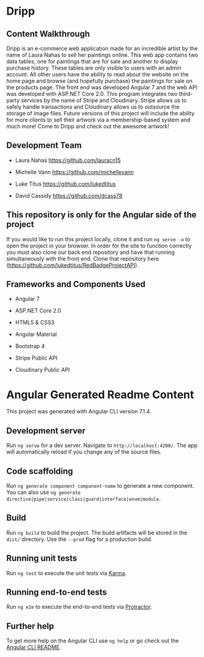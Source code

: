 # Dripp

## Content Walkthrough


Dripp is an e-commerce web application made for an incredible artist by the name of Laura Nahas to sell her paintings online. This web app contains two data tables, one for paintings that are for sale and another to display purchase history. These tables are only visible to users with an admin account. All other users have the ability to read about the website on the home page and browse (and hopefully purchase) the paintings for sale on the products page. The front end was developed Angular 7 and the web API was developed with ASP.NET Core 2.0. This program integrates two third-party services by the name of Stripe and Cloudinary. Stripe allows us to safely handle transactions and Cloudinary allows us to outsource the storage of image files. Future versions of this project will include the ability for more clients to sell their artwork via a membership-based system and much more! Come to Dripp and check out the awesome artwork!


## Development Team

* Laura Nahas https://github.com/lauracn15

* Michelle Vann https://github.com/michellevann

* Luke Titus https://github.com/lukedtitus

* David Cassidy https://github.com/dcass78


## This repository is only for the Angular side of the project
If you would like to run this project locally, clone it and run `ng serve -o` to open the project in your browser. In order for the site to function correctly you must also clone our back end repository and have that running simultaneously with the front end. Clone that repository here (https://github.com/lukedtitus/RedBadgeProjectAPI).


## Frameworks and Components Used


* Angular 7
* ASP.NET Core 2.0

* HTML5 & CSS3

* Angular Material

* Bootstrap 4
* Stripe Public API

* Cloudinary Public API


# Angular Generated Readme Content


This project was generated with Angular CLI version 7.1.4.


## Development server


Run `ng serve` for a dev server. Navigate to `http://localhost:4200/`. The app will automatically reload if you change any of the source files.


## Code scaffolding


Run `ng generate component component-name` to generate a new component. You can also use `ng generate directive|pipe|service|class|guard|interface|enum|module`.


## Build


Run `ng build` to build the project. The build artifacts will be stored in the `dist/` directory. Use the `--prod` flag for a production build.


## Running unit tests


Run `ng test` to execute the unit tests via [Karma](https://karma-runner.github.io).
## Running end-to-end tests
Run `ng e2e` to execute the end-to-end tests via [Protractor](http://www.protractortest.org/).


## Further help


To get more help on the Angular CLI use `ng help` or go check out the [Angular CLI README](https://github.com/angular/angular-cli/blob/master/README.md).

